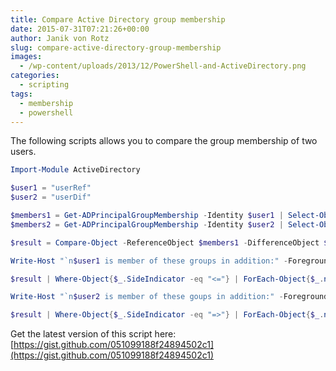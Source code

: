 ```yaml
---
title: Compare Active Directory group membership
date: 2015-07-31T07:21:26+00:00
author: Janik von Rotz
slug: compare-active-directory-group-membership
images:
  - /wp-content/uploads/2013/12/PowerShell-and-ActiveDirectory.png
categories:
  - scripting
tags:
  - membership
  - powershell
---
```

The following scripts allows you to compare the group membership of two users.
<!--more-->
```powershell
Import-Module ActiveDirectory

$user1 = "userRef"
$user2 = "userDif"

$members1 = Get-ADPrincipalGroupMembership -Identity $user1 | Select-Object name
$members2 = Get-ADPrincipalGroupMembership -Identity $user2 | Select-Object name

$result = Compare-Object -ReferenceObject $members1 -DifferenceObject $members2 -Property name

Write-Host "`n$user1 is member of these groups in addition:" -ForegroundColor Black -BackgroundColor Yellow

$result | Where-Object{$_.SideIndicator -eq "<="} | ForEach-Object{$_.name}

Write-Host "`n$user2 is member of these goups in addition:" -ForegroundColor Black -BackgroundColor Yellow

$result | Where-Object{$_.SideIndicator -eq "=>"} | ForEach-Object{$_.name}
```

Get the latest version of this script here: [https://gist.github.com/051099188f24894502c1](https://gist.github.com/051099188f24894502c1)